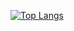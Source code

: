 [![Top Langs](https://github-readme-stats.vercel.app/api/top-langs/?username=JK11LL&layout=compact&bg_color=black)](https://github.com/anuraghazra/github-readme-stats)





